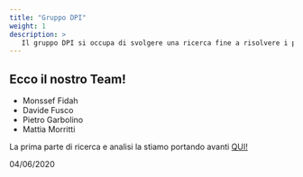 ```yaml
---
title: "Gruppo DPI"
weight: 1
description: >
   Il gruppo DPI si occupa di svolgere una ricerca fine a risolvere i problemi dovuti ai Dispositivi di Protezione Individuale
---
```


## Ecco il nostro Team!

* Monssef Fidah
* Davide Fusco
* Pietro Garbolino
* Mattia Morritti

La prima parte di ricerca e analisi la stiamo portando avanti [QUI!](https://docs.google.com/presentation/d/18RxxflILKe6Hd1KKLPOOjiQAYauPZnTPTjp2voCpWwk/edit?usp=sharing)

04/06/2020

